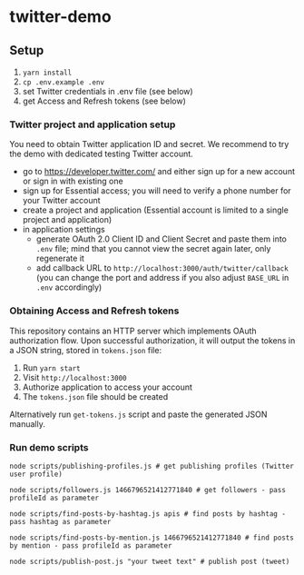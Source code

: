 # twitter-demo

## Setup

1. `yarn install`
2. `cp .env.example .env`
3. set Twitter credentials in .env file (see below)
4. get Access and Refresh tokens (see below)

### Twitter project and application setup

You need to obtain Twitter application ID and secret. We recommend to try the demo with dedicated testing Twitter account.

- go to https://developer.twitter.com/ and either sign up for a new account or sign in with existing one
- sign up for Essential access; you will need to verify a phone number for your Twitter account
- create a project and application (Essential account is limited to a single project and application)
- in application settings
  - generate OAuth 2.0 Client ID and Client Secret and paste them into `.env` file; mind that you cannot view the secret again later, only regenerate it
  - add callback URL to `http://localhost:3000/auth/twitter/callback` (you can change the port and address if you also adjust `BASE_URL` in `.env` accordingly)

### Obtaining Access and Refresh tokens

This repository contains an HTTP server which implements OAuth authorization flow. Upon successful authorization, it will output the tokens in a JSON string, stored in `tokens.json` file:

1. Run `yarn start`
2. Visit `http://localhost:3000`
3. Authorize application to access your account
4. The `tokens.json` file should be created

Alternatively run `get-tokens.js` script and paste the generated JSON manually.

### Run demo scripts

```shell
node scripts/publishing-profiles.js # get publishing profiles (Twitter user profile)

node scripts/followers.js 1466796521412771840 # get followers - pass profileId as parameter

node scripts/find-posts-by-hashtag.js apis # find posts by hashtag - pass hashtag as parameter

node scripts/find-posts-by-mention.js 1466796521412771840 # find posts by mention - pass profileId as parameter

node scripts/publish-post.js "your tweet text" # publish post (tweet)
```
